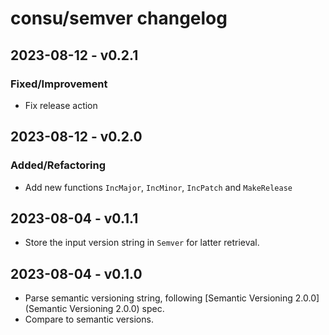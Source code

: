 # consu/semver changelog

## 2023-08-12 - v0.2.1

### Fixed/Improvement

- Fix release action

## 2023-08-12 - v0.2.0

### Added/Refactoring

- Add new functions `IncMajor`, `IncMinor`, `IncPatch` and `MakeRelease`

## 2023-08-04 - v0.1.1

- Store the input version string in `Semver` for latter retrieval.

## 2023-08-04 - v0.1.0

- Parse semantic versioning string, following [Semantic Versioning 2.0.0](Semantic Versioning 2.0.0) spec.
- Compare to semantic versions.
